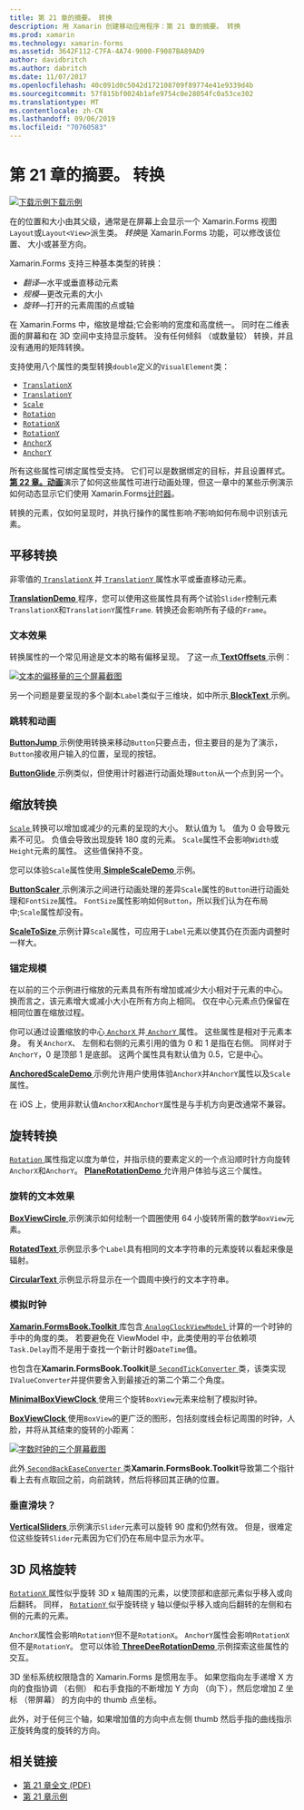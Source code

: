```yaml
---
title: 第 21 章的摘要。 转换
description: 用 Xamarin 创建移动应用程序：第 21 章的摘要。 转换
ms.prod: xamarin
ms.technology: xamarin-forms
ms.assetid: 3642F112-C7FA-4A74-9000-F9087BA89AD9
author: davidbritch
ms.author: dabritch
ms.date: 11/07/2017
ms.openlocfilehash: 40c091d0c5042d172108709f89774e41e9339d4b
ms.sourcegitcommit: 57f815bf0024b1afe9754c0e28054fc0a53ce302
ms.translationtype: MT
ms.contentlocale: zh-CN
ms.lasthandoff: 09/06/2019
ms.locfileid: "70760583"
---
```

# <a name="summary-of-chapter-21-transforms"></a>第 21 章的摘要。 转换

[![下载示例](~/media/shared/download.png)下载示例](https://github.com/xamarin/xamarin-forms-book-samples/tree/master/Chapter21)

在的位置和大小由其父级，通常是在屏幕上会显示一个 Xamarin.Forms 视图`Layout`或`Layout<View>`派生类。 *转换*是 Xamarin.Forms 功能，可以修改该位置、 大小或甚至方向。

Xamarin.Forms 支持三种基本类型的转换：

- *翻译*&mdash;水平或垂直移动元素
- *规模*&mdash;更改元素的大小
- *旋转*&mdash;打开的元素周围的点或轴

在 Xamarin.Forms 中，缩放是增益;它会影响的宽度和高度统一。 同时在二维表面的屏幕和在 3D 空间中支持显示旋转。 没有任何倾斜 （或数量较） 转换，并且没有通用的矩阵转换。

支持使用八个属性的类型转换`double`定义的`VisualElement`类：

- [`TranslationX`](xref:Xamarin.Forms.VisualElement.TranslationX)
- [`TranslationY`](xref:Xamarin.Forms.VisualElement.TranslationY)
- [`Scale`](xref:Xamarin.Forms.VisualElement.Scale)
- [`Rotation`](xref:Xamarin.Forms.VisualElement.Rotation)
- [`RotationX`](xref:Xamarin.Forms.VisualElement.RotationX)
- [`RotationY`](xref:Xamarin.Forms.VisualElement.RotationY)
- [`AnchorX`](xref:Xamarin.Forms.VisualElement.AnchorX)
- [`AnchorY`](xref:Xamarin.Forms.VisualElement.AnchorY)

所有这些属性可绑定属性受支持。 它们可以是数据绑定的目标，并且设置样式。 [**第 22 章。动画**](~/xamarin-forms/creating-mobile-apps-xamarin-forms/summaries/chapter22.md)演示了如何这些属性可进行动画处理，但这一章中的某些示例演示如何动态显示它们使用 Xamarin.Forms[计时器](~/xamarin-forms/platform/device.md#devicestarttimer)。

转换的元素，仅如何呈现时，并执行操作的属性影响*不*影响如何布局中识别该元素。

## <a name="the-translation-transform"></a>平移转换

非零值的[ `TranslationX` ](xref:Xamarin.Forms.VisualElement.TranslationX)并[ `TranslationY` ](xref:Xamarin.Forms.VisualElement.TranslationY)属性水平或垂直移动元素。

[ **TranslationDemo** ](https://github.com/xamarin/xamarin-forms-book-samples/tree/master/Chapter21/TranslationDemo)程序，您可以使用这些属性具有两个试验`Slider`控制元素`TranslationX`和`TranslationY`属性`Frame`. 转换还会影响所有子级的`Frame`。

### <a name="text-effects"></a>文本效果

转换属性的一个常见用途是文本的略有偏移呈现。 了这一点[ **TextOffsets** ](https://github.com/xamarin/xamarin-forms-book-samples/tree/master/Chapter21/TextOffsets)示例：

[![文本的偏移量的三个屏幕截图](images/ch21fg03-small.png "文本偏移量")](images/ch21fg03-large.png#lightbox "文本偏移量")

另一个问题是要呈现的多个副本`Label`类似于三维块，如中所示[ **BlockText** ](https://github.com/xamarin/xamarin-forms-book-samples/tree/master/Chapter21/BlockText)示例。

### <a name="jumps-and-animations"></a>跳转和动画

[ **ButtonJump** ](https://github.com/xamarin/xamarin-forms-book-samples/tree/master/Chapter21/ButtonJump)示例使用转换来移动`Button`只要点击，但主要目的是为了演示，`Button`接收用户输入的位置，呈现的按钮。

[ **ButtonGlide** ](https://github.com/xamarin/xamarin-forms-book-samples/tree/master/Chapter21/ButtonGlide)示例类似，但使用计时器进行动画处理`Button`从一个点到另一个。

## <a name="the-scale-transform"></a>缩放转换

[ `Scale` ](xref:Xamarin.Forms.VisualElement.Scale)转换可以增加或减少的元素的呈现的大小。 默认值为 1。 值为 0 会导致元素不可见。 负值会导致出现旋转 180 度的元素。 `Scale`属性不会影响`Width`或`Height`元素的属性。 这些值保持不变。

您可以体验`Scale`属性使用[ **SimpleScaleDemo** ](https://github.com/xamarin/xamarin-forms-book-samples/tree/master/Chapter21/SimpleScaleDemo)示例。

[ **ButtonScaler** ](https://github.com/xamarin/xamarin-forms-book-samples/tree/master/Chapter21/ButtonScaler)示例演示之间进行动画处理的差异`Scale`属性的`Button`进行动画处理和`FontSize`属性。 `FontSize`属性影响如何`Button`，所以我们认为在布局中;`Scale`属性却没有。

[ **ScaleToSize** ](https://github.com/xamarin/xamarin-forms-book-samples/tree/master/Chapter21/ScaleToSize)示例计算`Scale`属性，可应用于`Label`元素以使其仍在页面内调整时一样大。

### <a name="anchoring-the-scale"></a>锚定规模

在以前的三个示例进行缩放的元素具有所有增加或减少大小相对于元素的中心。 换而言之，该元素增大或减小大小在所有方向上相同。 仅在中心元素点仍保留在相同位置在缩放过程。

你可以通过设置缩放的中心[ `AnchorX` ](xref:Xamarin.Forms.VisualElement.AnchorX)并[ `AnchorY` ](xref:Xamarin.Forms.VisualElement.AnchorY)属性。 这些属性是相对于元素本身。 有关`AnchorX`、 左侧和右侧的元素引用的值为 0 和 1 是指在右侧。 同样对于`AnchorY`，0 是顶部 1 是底部。 这两个属性具有默认值为 0.5，它是中心。

[ **AnchoredScaleDemo** ](https://github.com/xamarin/xamarin-forms-book-samples/tree/master/Chapter21/AnchoredScaleDemo)示例允许用户使用体验`AnchorX`并`AnchorY`属性以及`Scale`属性。

在 iOS 上，使用非默认值`AnchorX`和`AnchorY`属性是与手机方向更改通常不兼容。

## <a name="the-rotation-transform"></a>旋转转换

[ `Rotation` ](xref:Xamarin.Forms.VisualElement.Rotation)属性指定以度为单位，并指示绕的要素定义的一个点沿顺时针方向旋转`AnchorX`和`AnchorY`。 [ **PlaneRotationDemo** ](https://github.com/xamarin/xamarin-forms-book-samples/tree/master/Chapter21/PlaneRotationDemo)允许用户体验与这三个属性。

### <a name="rotated-text-effects"></a>旋转的文本效果

[ **BoxViewCircle** ](https://github.com/xamarin/xamarin-forms-book-samples/tree/master/Chapter21/BoxViewCircle)示例演示如何绘制一个圆圈使用 64 小旋转所需的数学`BoxView`元素。

[ **RotatedText** ](https://github.com/xamarin/xamarin-forms-book-samples/tree/master/Chapter21/RotatedText)示例显示多个`Label`具有相同的文本字符串的元素旋转以看起来像是辐射。

[ **CircularText** ](https://github.com/xamarin/xamarin-forms-book-samples/tree/master/Chapter21/CircularText)示例显示将显示在一个圆周中换行的文本字符串。

### <a name="an-analog-clock"></a>模拟时钟

[ **Xamarin.FormsBook.Toolkit** ](https://github.com/xamarin/xamarin-forms-book-samples/tree/master/Libraries/Xamarin.FormsBook.Toolkit)库包含[ `AnalogClockViewModel` ](https://github.com/xamarin/xamarin-forms-book-samples/blob/master/Libraries/Xamarin.FormsBook.Toolkit/Xamarin.FormsBook.Toolkit/AnalogClockViewModel.cs)计算的一个时钟的手中的角度的类。 若要避免在 ViewModel 中，此类使用的平台依赖项`Task.Delay`而不是用于查找一个新计时器`DateTime`值。

也包含在**Xamarin.FormsBook.Toolkit**是[ `SecondTickConverter` ](https://github.com/xamarin/xamarin-forms-book-samples/blob/master/Libraries/Xamarin.FormsBook.Toolkit/Xamarin.FormsBook.Toolkit/SecondTickConverter.cs)类，该类实现`IValueConverter`并提供要舍入到最接近的第二个第二个角度。

[ **MinimalBoxViewClock** ](https://github.com/xamarin/xamarin-forms-book-samples/tree/master/Chapter21/MinimalBoxViewClock)使用三个旋转`BoxView`元素来绘制了模拟时钟。

[ **BoxViewClock** ](https://github.com/xamarin/xamarin-forms-book-samples/tree/master/Chapter21/BoxViewClock)使用`BoxView`的更广泛的图形，包括刻度线会标记周围的时钟，人脸，并将从其结束的旋转的小距离：

[![字数时钟的三个屏幕截图](images/ch21fg17-small.png "模拟时钟表面")](images/ch21fg17-large.png#lightbox "模拟时钟人脸")

此外[ `SecondBackEaseConverter` ](https://github.com/xamarin/xamarin-forms-book-samples/blob/master/Libraries/Xamarin.FormsBook.Toolkit/Xamarin.FormsBook.Toolkit/SecondBackEaseConverter.cs)类**Xamarin.FormsBook.Toolkit**导致第二个指针看上去有点取回之前，向前跳转，然后将移回其正确的位置。

### <a name="vertical-sliders"></a>垂直滑块？

[ **VerticalSliders** ](https://github.com/xamarin/xamarin-forms-book-samples/tree/master/Chapter21/VerticalSliders)示例演示`Slider`元素可以旋转 90 度和仍然有效。 但是，很难定位这些旋转`Slider`元素因为它们仍在布局中显示为水平。

## <a name="3d-ish-rotations"></a>3D 风格旋转

[ `RotationX` ](xref:Xamarin.Forms.VisualElement.RotationX)属性似乎旋转 3D x 轴周围的元素，以使顶部和底部元素似乎移入或向后翻转。 同样， [ `RotationY` ](xref:Xamarin.Forms.VisualElement.RotationY)似乎旋转绕 y 轴以便似乎移入或向后翻转的左侧和右侧的元素的元素。

`AnchorX`属性会影响`RotationY`但不是`RotationX`。 `AnchorY`属性会影响`RotationX`但不是`RotationY`。 您可以体验[ **ThreeDeeRotationDemo** ](https://github.com/xamarin/xamarin-forms-book-samples/tree/master/Chapter21/ThreeDeeRotationDemo)示例探索这些属性的交互。

3D 坐标系统权限隐含的 Xamarin.Forms 是惯用左手。 如果您指向左手递增 X 方向的食指协调 （右侧） 和右手食指的不断增加 Y 方向 （向下），然后您增加 Z 坐标 （带屏幕） 的方向中的 thumb 点坐标。

此外，对于任何三个轴，如果增加值的方向中点左侧 thumb 然后手指的曲线指示正旋转角度的旋转的方向。

## <a name="related-links"></a>相关链接

- [第 21 章全文 (PDF)](https://download.xamarin.com/developer/xamarin-forms-book/XamarinFormsBook-Ch21-Apr2016.pdf)
- [第 21 章示例](https://github.com/xamarin/xamarin-forms-book-samples/tree/master/Chapter21)
